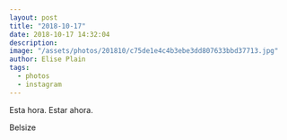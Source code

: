 ```yaml
---
layout: post
title: "2018-10-17"
date: 2018-10-17 14:32:04
description: 
image: "/assets/photos/201810/c75de1e4c4b3ebe3dd807633bbd37713.jpg"
author: Elise Plain
tags: 
  - photos
  - instagram
---
```


Esta hora. Estar ahora.
<p></p>
Belsize